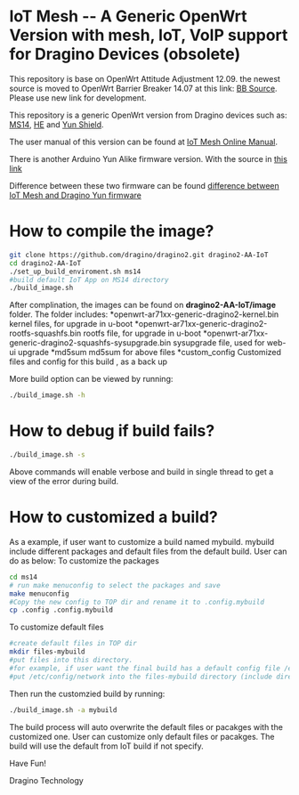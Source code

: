 IoT Mesh -- A Generic OpenWrt Version with mesh, IoT, VoIP support for Dragino Devices (obsolete)
===============

This repository is base on OpenWrt Attitude Adjustment 12.09. the newest source is moved to OpenWrt Barrier Breaker 14.07 at this link: [BB Source](https://github.com/dragino/openwrt-bb-1407). Please use new link for development.

This repository is a generic OpenWrt version from Dragino devices such as:
[MS14](http://www.dragino.com/products/mother-board.html), [HE](http://www.dragino.com/products/linux-module/item/87-he.html) and [Yun Shield](http://www.dragino.com/products/yunshield.html).

The user manual of this version can be found at [IoT Mesh Online Manual](http://wiki.dragino.com/index.php?title=IoT_Mesh_Firmware_User_Manual).

There is another Arduino Yun Alike firmware version. With the source in [this link](https://github.com/dragino/openwrt-yun)

Difference between these two firmware can be found [difference between IoT Mesh and Dragino Yun firmware](http://wiki.dragino.com/index.php?title=Firmware_and_Source_Code)

How to compile the image?
===============
``` bash
git clone https://github.com/dragino/dragino2.git dragino2-AA-IoT
cd dragino2-AA-IoT
./set_up_build_enviroment.sh ms14
#build default IoT App on MS14 directory
./build_image.sh   
```

After complination, the images can be found on **dragino2-AA-IoT/image** folder. The folder includes:
*openwrt-ar71xx-generic-dragino2-kernel.bin  kernel files, for upgrade in u-boot
*openwrt-ar71xx-generic-dragino2-rootfs-squashfs.bin    rootfs file, for upgrade in u-boot
*openwrt-ar71xx-generic-dragino2-squashfs-sysupgrade.bin   sysupgrade file, used for web-ui upgrade
*md5sum  md5sum for above files
*custom_config Customized files and config for this build , as a back up

More build option can be viewed by running:
``` bash
./build_image.sh -h
```

How to debug if build fails?
===============
``` bash
./build_image.sh -s
```
Above commands will enable verbose and build in single thread to get a view of the error during build. 


How to customized a build?
===============
As a example, if user want to customize a build named mybuild. mybuild include different packages and default files from the default build. User can do as below:
To customize the packages 
``` bash
cd ms14
# run make menuconfig to select the packages and save
make menuconfig
#Copy the new config to TOP dir and rename it to .config.mybuild
cp .config .config.mybuild
```
To customize default files
``` bash
#create default files in TOP dir
mkdir files-mybuild
#put files into this directory. 
#for example, if user want the final build has a default config file /etc/config/network. user can 
#put /etc/config/network into the files-mybuild directory (include directory /etc and /etc/config)
```

Then run the customzied build by running:
``` bash
./build_image.sh -a mybuild
```
The build process will auto overwrite the default files or pacakges with the customized one. User can customize only default files or pacakges. The build will use the default from IoT build if not specify. 

Have Fun!

Dragino Technology
